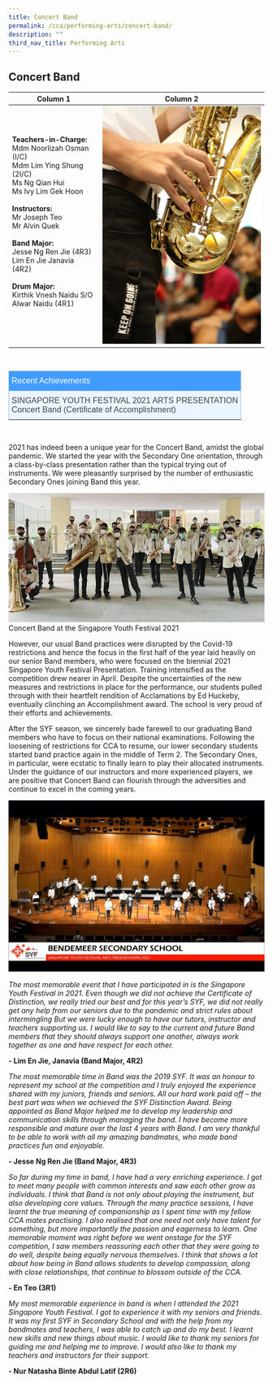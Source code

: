 ```yaml
---
title: Concert Band
permalink: /cca/performing-arts/concert-band/
description: ""
third_nav_title: Performing Arts
---
```

## **Concert Band**




| Column 1 | Column 2 | 
| -------- | -------- | 
| **Teachers-in-Charge:** <br>Mdm Noorlizah Osman (I/C) <br>Mdm Lim Ying Shung (2I/C) <br>Ms Ng Qian Hui <br>Ms Ivy Lim Gek Hoon<br><br>**Instructors:** <br>Mr Joseph Teo <br>Mr Alvin Quek<br><br>**Band Major:** <br>Jesse Ng Ren Jie (4R3) <br>Lim En Jie Janavia (4R2)<br><br>**Drum Major:** <br>Kirthik Vnesh Naidu S/O Alwar Naidu (4R1)<br><br>     | ![Playing solo](/images/Cca/cca-band-i-Playing-solo-683x1024.jpg)     | 


<br>

<style type="text/css">
.tg  {border-collapse:collapse;border-color:#9ABAD9;border-spacing:0;}
.tg td{background-color:#EBF5FF;border-color:#9ABAD9;border-style:solid;border-width:1px;color:#444;
  font-family:Arial, sans-serif;font-size:14px;overflow:hidden;padding:10px 5px;word-break:normal;}
.tg th{background-color:#409cff;border-color:#9ABAD9;border-style:solid;border-width:1px;color:#fff;
  font-family:Arial, sans-serif;font-size:14px;font-weight:normal;overflow:hidden;padding:10px 5px;word-break:normal;}
.tg .tg-3jrd{border-color:inherit;font-family:"Lucida Sans Unicode", "Lucida Grande", sans-serif !important;font-size:medium;
  text-align:left;vertical-align:top}
</style>
<table class="tg">
<thead>
  <tr>
    <th class="tg-3jrd">Recent Achievements<br></th>
  </tr>
</thead>
<tbody>
  <tr>
    <td class="tg-3jrd">SINGAPORE YOUTH FESTIVAL 2021 ARTS PRESENTATION<br>
Concert Band (Certificate of Accomplishment)</td>
  </tr>
</tbody>
</table>
<br>

2021 has indeed been a unique year for the Concert Band, amidst the global pandemic. We started the year with the Secondary One orientation, through a class-by-class presentation rather than the typical trying out of instruments. We were pleasantly surprised by the number of enthusiastic Secondary Ones joining Band this year.

![Concert Band at the Singapore Youth Festival 2021](/images/Cca/cca-band-i-SYF-Competition-Day-768x387.jpg)
Concert Band at the Singapore Youth Festival 2021

However, our usual Band practices were disrupted by the Covid-19 restrictions and hence the focus in the first half of the year laid heavily on our senior Band members, who were focused on the biennial 2021 Singapore Youth Festival Presentation. Training intensified as the competition drew nearer in April. Despite the uncertainties of the new measures and restrictions in place for the performance, our students pulled through with their heartfelt rendition of Acclamations by Ed Huckeby, eventually clinching an Accomplishment award. The school is very proud of their efforts and achievements.

After the SYF season, we sincerely bade farewell to our graduating Band members who have to focus on their national examinations. Following the loosening of restrictions for CCA to resume, our lower secondary students started band practice again in the middle of Term 2. The Secondary Ones, in particular, were ecstatic to finally learn to play their allocated instruments. Under the guidance of our instructors and more experienced players, we are positive that Concert Band can flourish through the adversities and continue to excel in the coming years.

![Singapore Youth Festival competition day](/images/Cca/cca-band-i-Concert-Band-SYF20212-768x515.jpg)

*The most memorable event that I have participated in is the Singapore Youth Festival in 2021. Even though we did not achieve the Certificate of Distinction, we really tried our best and for this year’s SYF, we did not really get any help from our seniors due to the pandemic and strict rules about intermingling But we were lucky enough to have our tutors, instructor and teachers supporting us. I would like to say to the current and future Band members that they should always support one another, always work together as one and have respect for each other.*

**- Lim En Jie, Janavia (Band Major, 4R2)**

 
*The most memorable time in Band was the 2019 SYF. It was an honour to represent my school at the competition and I truly enjoyed the experience shared with my juniors, friends and seniors. All our hard work paid off – the best part was when we achieved the SYF Distinction Award. Being appointed as Band Major helped me to develop my leadership and communication skills through managing the band. I have become more responsible and mature over the last 4 years with Band. I am very thankful to be able to work with all my amazing bandmates, who made band practices fun and enjoyable.*

**- Jesse Ng Ren Jie (Band Major, 4R3)**

 
*So far during my time in band, I have had a very enriching experience. I got to meet many people with common interests and saw each other grow as individuals. I think that Band is not only about playing the instrument, but also developing core values. Through the many practice sessions, I have learnt the true meaning of companionship as I spent time with my fellow CCA mates practising. I also realised that one need not only have talent for something, but more importantly the passion and eagerness to learn. One memorable moment was right before we went onstage for the SYF competition, I saw members reassuring each other that they were going to do well, despite being equally nervous themselves. I think that shows a lot about how being in Band allows students to develop compassion, along with close relationships, that continue to blossom outside of the CCA.*

**- En Teo (3R1)**

 
*My most memorable experience in band is when I attended the 2021 Singapore Youth Festival. I got to experience it with my seniors and friends. It was my first SYF in Secondary School and with the help from my bandmates and teachers, I was able to catch up and do my best. I learnt new skills and new things about music. I would like to thank my seniors for guiding me and helping me to improve. I would also like to thank my teachers and instructors for their support.*

**- Nur Natasha Binte Abdul Latif (2R6)**